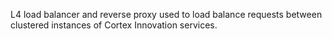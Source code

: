 L4 load balancer and reverse proxy used to load balance requests between clustered instances of Cortex Innovation services.